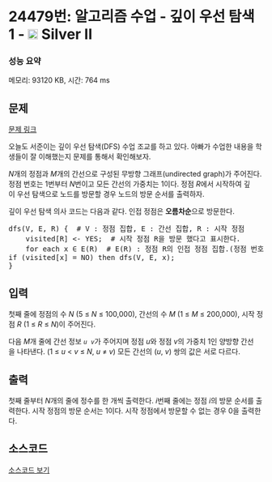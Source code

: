 # 24479번: 알고리즘 수업 - 깊이 우선 탐색 1 - <img src="https://static.solved.ac/tier_small/9.svg" style="height:20px" /> Silver II

<!-- performance -->
### 성능 요약
메모리: 93120 KB, 시간: 764 ms
<!-- end -->

## 문제

[문제 링크](https://boj.kr/24479)

<p>오늘도 서준이는 깊이 우선 탐색(DFS) 수업 조교를 하고 있다.&nbsp;아빠가 수업한&nbsp;내용을 학생들이 잘 이해했는지 문제를 통해서 확인해보자.</p>

<p><em>N</em>개의 정점과&nbsp;<em>M</em>개의 간선으로 구성된 무방향&nbsp;그래프(undirected graph)가 주어진다. 정점 번호는 1번부터&nbsp;<em>N</em>번이고 모든 간선의 가중치는 1이다. 정점 <i>R</i>에서 시작하여 깊이&nbsp;우선 탐색으로&nbsp;노드를 방문할 경우 노드의 방문 순서를 출력하자.</p>

<p>깊이 우선 탐색 의사 코드는&nbsp;다음과 같다.&nbsp;인접 정점은&nbsp;<strong>오름차순</strong>으로 방문한다.</p>

<pre>dfs(V, E, R) {  # V : 정점 집합, E : 간선 집합, R : 시작 정점
&nbsp;   visited[R] &lt;- YES;  # 시작 정점 R을 방문 했다고 표시한다.
&nbsp;   for each x ∈ E(R)  # E(R) : 정점 R의 인접 정점 집합.(정점 번호를 <strong>오름차순</strong>으로 방문한다)
if (visited[x] = NO) then dfs(V, E, x);
}</pre>

## 입력

<p>첫째 줄에 정점의 수&nbsp;<em>N</em>&nbsp;(5&nbsp;≤&nbsp;<em>N</em>&nbsp;≤ 100,000), 간선의 수&nbsp;<em>M</em>&nbsp;(1 ≤&nbsp;<em>M</em>&nbsp;≤ 200,000), 시작 정점&nbsp;<em>R</em>&nbsp;(1 ≤&nbsp;<em>R</em>&nbsp;≤&nbsp;<em>N</em>)이 주어진다.</p>

<p>다음&nbsp;<em>M</em>개 줄에 간선 정보&nbsp;<code><em>u</em>&nbsp;<em>v</em></code>가 주어지며 정점&nbsp;<em>u</em>와 정점&nbsp;<em>v</em>의 가중치 1인 양방향 간선을&nbsp;나타낸다. (1 ≤&nbsp;<em>u</em>&nbsp;&lt;&nbsp;<em>v</em>&nbsp;≤&nbsp;<em>N</em>,&nbsp;<em>u</em>&nbsp;≠&nbsp;<em>v</em>) 모든 간선의 (<em>u</em>,&nbsp;<em>v</em>) 쌍의 값은 서로 다르다.</p>

## 출력

<p>첫째 줄부터&nbsp;<em>N</em>개의&nbsp;줄에 정수를 한 개씩 출력한다.&nbsp;<em>i</em>번째 줄에는 정점&nbsp;<em>i</em>의 방문 순서를 출력한다. 시작 정점의 방문 순서는 1이다. 시작 정점에서 방문할 수 없는 경우 0을 출력한다.</p>

## 소스코드

[소스코드 보기](알고리즘%20수업%20-%20깊이%20우선%20탐색%201.js)